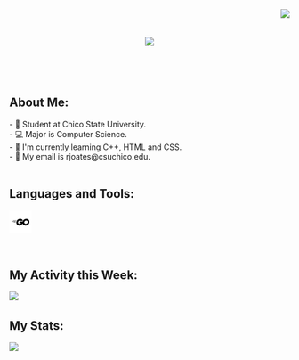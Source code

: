 <img align="right" src="https://visitor-badge.laobi.icu/badge?page_id=Roate1.Roate1">

<h1 align="center">
  <a href="https://git.io/typing-svg">
    <img src="https://readme-typing-svg.herokuapp.com/?lines=Hello,+There!+👋;This+is+Riley+Oates....;Nice+to+meet+you!&center=true&size=30&color=0077b5">
  </a>
</h1>
<!--<a href="https://www.linkedin.com/in/tanner-oates"><img src="https://img.shields.io/badge/linkedin-%230077B5.svg?&style=for-the-badge&logo=linkedin&logoColor=white" height=25></a> 
<a href="https://medium.com/@tanner.oates97"><img src="https://img.shields.io/badge/medium-%2312100E.svg?&style=for-the-badge&logo=medium&logoColor=white" height=25></a> -->
<br>
<br>
<h2 <b> About Me:</b></h2>

<p align="left"> 
- 🏫 Student at Chico State University.<br>
- 💻 Major is Computer Science.<br>
- 🌱 I'm currently learning C++, HTML and CSS.<br> 
- 📧 My email is rjoates@csuchico.edu.
<br>
<br>
<h2 <b> Languages and Tools: </b><br></h2>


<code><img height="40" src="https://raw.githubusercontent.com/github/explore/80688e429a7d4ef2fca1e82350fe8e3517d3494d/topics/go/go.png"></code>



<br>
<h2 <b> My Activity this Week:</b></h2>

<img src="https://wakatime.com/share/@Roate/33e943d9-32e0-4c3d-88f1-c48d390bbd35.svg" height="350">
<br>

<h2 <b> My Stats:</b></h2>

<p align = "left">
<img src="https://github-readme-stats.vercel.app/api?username=Roate1&&show_icons=true&title_color=000000&icon_color=0077b5&text_color=808080&bg_color=ffffff"></p>
<br></br>

